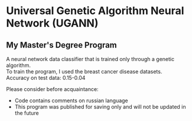 # Universal Genetic Algorithm Neural Network (UGANN)
## My Master's Degree Program
A neural network data classifier that is trained only through a genetic algorithm.  
To train the program, I used the breast cancer disease datasets.  
Accuracy on test data: 0.15-0.04

Please consider before acquaintance:
- Code contains comments on russian language
- This program was published for saving only and will not be updated in the future
